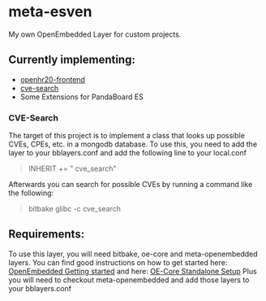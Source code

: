 meta-esven
==========

My own OpenEmbedded Layer for custom projects.

## Currently implementing:
* [openhr20-frontend](https://github.com/OpenHR20/OpenHR20/tree/master/rfmsrc/frontend)
* [cve-search](https://github.com/cve-search/cve-search)
* Some Extensions for PandaBoard ES

### CVE-Search
The target of this project is to implement a class that looks up possible CVEs, CPEs, etc. in a mongodb database. To use this, you need to add the layer to your bblayers.conf and add the following line to your local.conf

> INHERIT += " cve_search"

Afterwards you can search for possible CVEs by running a command like the following:

> bitbake glibc -c cve_search

## Requirements:
To use this layer, you will need bitbake, oe-core and meta-openembedded layers.
You can find good instructions on how to get started here: [OpenEmbedded Getting started](http://www.openembedded.org/wiki/Getting_started) and here:  [OE-Core Standalone Setup](http://www.openembedded.org/wiki/OE-Core_Standalone_Setup)
Plus you will need to checkout meta-openembedded and add those layers to your bblayers.conf
